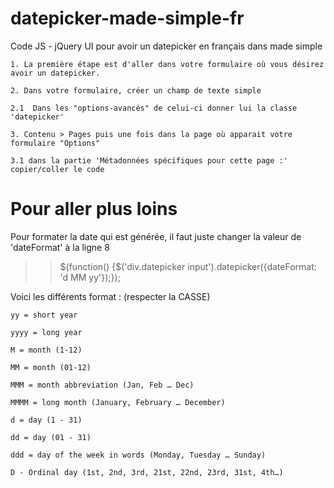 datepicker-made-simple-fr
=====================

Code JS - jQuery UI pour avoir un datepicker en français dans made simple


	1. La première étape est d'aller dans votre formulaire où vous désirez avoir un datepicker.

	2. Dans votre formulaire, créer un champ de texte simple
    
	2.1  Dans les "options-avancés" de celui-ci donner lui la classe 'datepicker'
    
	3. Contenu > Pages puis une fois dans la page où apparait votre formulaire "Options"
    
	3.1 dans la partie 'Métadonnées spécifiques pour cette page :' copier/coller le code

Pour aller plus loins
=====================

Pour formater la date qui est générée, il faut juste changer la valeur de 'dateFormat' à la ligne 8 

>> $(function() {$('div.datepicker input').datepicker({dateFormat: 'd MM yy'});});

Voici les différents format : (respecter la CASSE)

	yy = short year

	yyyy = long year

	M = month (1-12)

	MM = month (01-12)

	MMM = month abbreviation (Jan, Feb … Dec)

	MMMM = long month (January, February … December)

	d = day (1 - 31)

	dd = day (01 - 31)

	ddd = day of the week in words (Monday, Tuesday … Sunday)

	D - Ordinal day (1st, 2nd, 3rd, 21st, 22nd, 23rd, 31st, 4th…)

